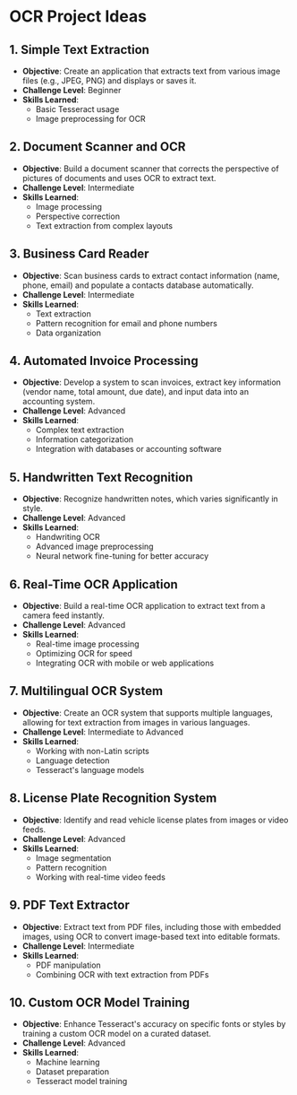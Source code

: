 # OCR Project Ideas

## 1. Simple Text Extraction
- **Objective**: Create an application that extracts text from various image files (e.g., JPEG, PNG) and displays or saves it.
- **Challenge Level**: Beginner
- **Skills Learned**: 
  - Basic Tesseract usage
  - Image preprocessing for OCR

## 2. Document Scanner and OCR
- **Objective**: Build a document scanner that corrects the perspective of pictures of documents and uses OCR to extract text.
- **Challenge Level**: Intermediate
- **Skills Learned**: 
  - Image processing
  - Perspective correction
  - Text extraction from complex layouts

## 3. Business Card Reader
- **Objective**: Scan business cards to extract contact information (name, phone, email) and populate a contacts database automatically.
- **Challenge Level**: Intermediate
- **Skills Learned**: 
  - Text extraction
  - Pattern recognition for email and phone numbers
  - Data organization

## 4. Automated Invoice Processing
- **Objective**: Develop a system to scan invoices, extract key information (vendor name, total amount, due date), and input data into an accounting system.
- **Challenge Level**: Advanced
- **Skills Learned**: 
  - Complex text extraction
  - Information categorization
  - Integration with databases or accounting software

## 5. Handwritten Text Recognition
- **Objective**: Recognize handwritten notes, which varies significantly in style.
- **Challenge Level**: Advanced
- **Skills Learned**: 
  - Handwriting OCR
  - Advanced image preprocessing
  - Neural network fine-tuning for better accuracy

## 6. Real-Time OCR Application
- **Objective**: Build a real-time OCR application to extract text from a camera feed instantly.
- **Challenge Level**: Advanced
- **Skills Learned**: 
  - Real-time image processing
  - Optimizing OCR for speed
  - Integrating OCR with mobile or web applications

## 7. Multilingual OCR System
- **Objective**: Create an OCR system that supports multiple languages, allowing for text extraction from images in various languages.
- **Challenge Level**: Intermediate to Advanced
- **Skills Learned**: 
  - Working with non-Latin scripts
  - Language detection
  - Tesseract's language models

## 8. License Plate Recognition System
- **Objective**: Identify and read vehicle license plates from images or video feeds.
- **Challenge Level**: Advanced
- **Skills Learned**: 
  - Image segmentation
  - Pattern recognition
  - Working with real-time video feeds

## 9. PDF Text Extractor
- **Objective**: Extract text from PDF files, including those with embedded images, using OCR to convert image-based text into editable formats.
- **Challenge Level**: Intermediate
- **Skills Learned**: 
  - PDF manipulation
  - Combining OCR with text extraction from PDFs

## 10. Custom OCR Model Training
- **Objective**: Enhance Tesseract's accuracy on specific fonts or styles by training a custom OCR model on a curated dataset.
- **Challenge Level**: Advanced
- **Skills Learned**: 
  - Machine learning
  - Dataset preparation
  - Tesseract model training
